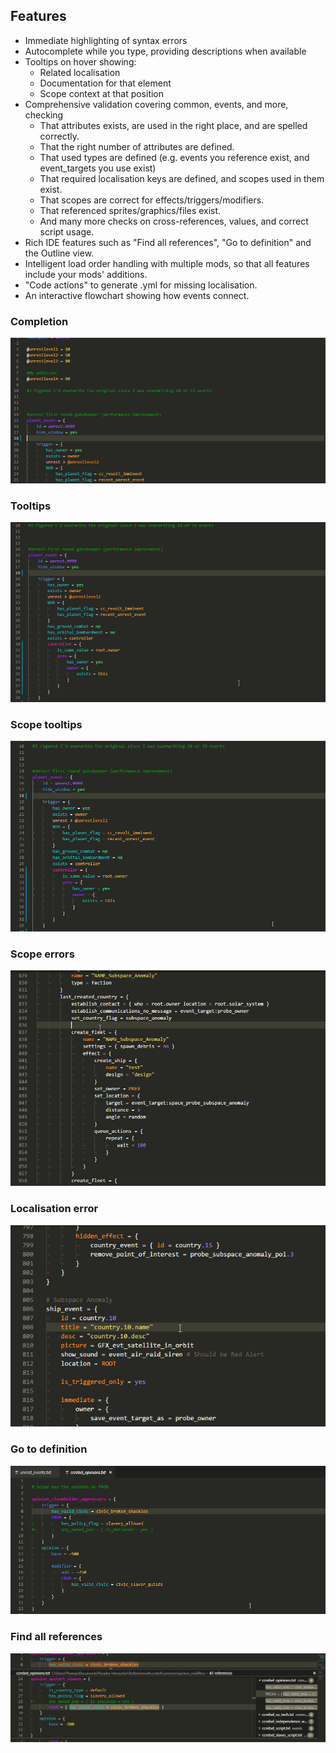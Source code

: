 ## Features

* Immediate highlighting of syntax errors
* Autocomplete while you type, providing descriptions when available
* Tooltips on hover showing:
  * Related localisation
  * Documentation for that element
  * Scope context at that position
* Comprehensive validation covering common, events, and more, checking
  * That attributes exists, are used in the right place, and are spelled correctly.
  * That the right number of attributes are defined.
  * That used types are defined (e.g. events you reference exist, and event\_targets you use exist)
  * That required localisation keys are defined, and scopes used in them exist.
  * That scopes are correct for effects/triggers/modifiers.
  * That referenced sprites/graphics/files exist.
  * And many more checks on cross-references, values, and correct script usage.
* Rich IDE features such as "Find all references", "Go to definition" and the Outline view.
* Intelligent load order handling with multiple mods, so that all features include your mods' additions.
* "Code actions" to generate .yml for missing localisation.
* An interactive flowchart showing how events connect.

### Completion

![Completion](./assets/gifs/completion.gif)

### Tooltips

![Tooltips](./assets/gifs/tooltips.gif)

### Scope tooltips

![Scope tooltips](./assets/gifs/scopetooltip.gif)

### Scope errors

![Scope ](./assets/gifs/scopeerror.gif)

### Localisation error

![Localisation error](./assets/gifs/localisationerror.gif)

### Go to definition

![Go to definition](./assets/gifs/gotodef.gif)

### Find all references

![Find all references](./assets/gifs/findallrefs.png)

